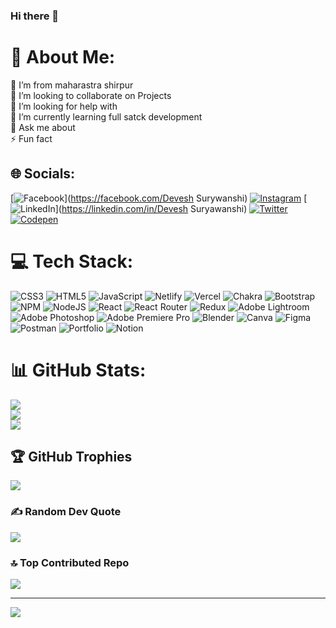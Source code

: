 ### Hi there 👋

# 💫 About Me:
🔭 I’m from maharastra shirpur<br>👯 I’m looking to collaborate on Projects<br>🤝 I’m looking for help with <br>🌱 I’m currently learning full satck development <br>💬 Ask me about<br>⚡ Fun fact


## 🌐 Socials:
[![Facebook](https://img.shields.io/badge/Facebook-%231877F2.svg?logo=Facebook&logoColor=white)](https://facebook.com/Devesh Surywanshi) [![Instagram](https://img.shields.io/badge/Instagram-%23E4405F.svg?logo=Instagram&logoColor=white)](https://instagram.com/_devesh_suryawanshi_) [![LinkedIn](https://img.shields.io/badge/LinkedIn-%230077B5.svg?logo=linkedin&logoColor=white)](https://linkedin.com/in/Devesh Suryawanshi) [![Twitter](https://img.shields.io/badge/Twitter-%231DA1F2.svg?logo=Twitter&logoColor=white)](https://twitter.com/@CrazyDevesh) [![Codepen](https://img.shields.io/badge/Codepen-000000?style=for-the-badge&logo=codepen&logoColor=white)](https://codepen.io/@DeveshSuryawanshi) 


# 💻 Tech Stack:
![CSS3](https://img.shields.io/badge/css3-%231572B6.svg?style=for-the-badge&logo=css3&logoColor=white) ![HTML5](https://img.shields.io/badge/html5-%23E34F26.svg?style=for-the-badge&logo=html5&logoColor=white) ![JavaScript](https://img.shields.io/badge/javascript-%23323330.svg?style=for-the-badge&logo=javascript&logoColor=%23F7DF1E) ![Netlify](https://img.shields.io/badge/netlify-%23000000.svg?style=for-the-badge&logo=netlify&logoColor=#00C7B7) ![Vercel](https://img.shields.io/badge/vercel-%23000000.svg?style=for-the-badge&logo=vercel&logoColor=white) ![Chakra](https://img.shields.io/badge/chakra-%234ED1C5.svg?style=for-the-badge&logo=chakraui&logoColor=white) ![Bootstrap](https://img.shields.io/badge/bootstrap-%23563D7C.svg?style=for-the-badge&logo=bootstrap&logoColor=white) ![NPM](https://img.shields.io/badge/NPM-%23000000.svg?style=for-the-badge&logo=npm&logoColor=white) ![NodeJS](https://img.shields.io/badge/node.js-6DA55F?style=for-the-badge&logo=node.js&logoColor=white) ![React](https://img.shields.io/badge/react-%2320232a.svg?style=for-the-badge&logo=react&logoColor=%2361DAFB) ![React Router](https://img.shields.io/badge/React_Router-CA4245?style=for-the-badge&logo=react-router&logoColor=white) ![Redux](https://img.shields.io/badge/redux-%23593d88.svg?style=for-the-badge&logo=redux&logoColor=white) ![Adobe Lightroom](https://img.shields.io/badge/Adobe%20Lightroom-31A8FF.svg?style=for-the-badge&logo=Adobe%20Lightroom&logoColor=white) ![Adobe Photoshop](https://img.shields.io/badge/adobephotoshop-%2331A8FF.svg?style=for-the-badge&logo=adobephotoshop&logoColor=white) ![Adobe Premiere Pro](https://img.shields.io/badge/Adobe%20Premiere%20Pro-9999FF.svg?style=for-the-badge&logo=Adobe%20Premiere%20Pro&logoColor=white) ![Blender](https://img.shields.io/badge/blender-%23F5792A.svg?style=for-the-badge&logo=blender&logoColor=white) ![Canva](https://img.shields.io/badge/Canva-%2300C4CC.svg?style=for-the-badge&logo=Canva&logoColor=white) 	![Figma](https://img.shields.io/badge/figma-%23F24E1E.svg?style=for-the-badge&logo=figma&logoColor=white) ![Postman](https://img.shields.io/badge/Postman-FF6C37?style=for-the-badge&logo=postman&logoColor=white) ![Portfolio](https://img.shields.io/badge/Portfolio-%23000000.svg?style=for-the-badge&logo=firefox&logoColor=#FF7139) ![Notion](https://img.shields.io/badge/Notion-%23000000.svg?style=for-the-badge&logo=notion&logoColor=white)
# 📊 GitHub Stats:
![](https://github-readme-stats.vercel.app/api?username=DeveshSuryawanshi&theme=radical&hide_border=false&include_all_commits=false&count_private=false)<br/>
![](https://github-readme-streak-stats.herokuapp.com/?user=DeveshSuryawanshi&theme=radical&hide_border=false)<br/>
![](https://github-readme-stats.vercel.app/api/top-langs/?username=DeveshSuryawanshi&theme=radical&hide_border=false&include_all_commits=false&count_private=false&layout=compact)

## 🏆 GitHub Trophies
![](https://github-profile-trophy.vercel.app/?username=DeveshSuryawanshi&theme=radical&no-frame=true&no-bg=true&margin-w=4)

### ✍️ Random Dev Quote
![](https://quotes-github-readme.vercel.app/api?type=horizontal&theme=radical)

### 🔝 Top Contributed Repo
![](https://github-contributor-stats.vercel.app/api?username=DeveshSuryawanshi&limit=5&theme=radical&combine_all_yearly_contributions=true)

---
[![](https://visitcount.itsvg.in/api?id=DeveshSuryawanshi&icon=0&color=6)](https://visitcount.itsvg.in)

<!-- Proudly created with GPRM ( https://gprm.itsvg.in ) -->
